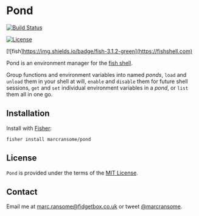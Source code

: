# Pond

[![Build Status](https://img.shields.io/endpoint.svg?url=https%3A%2F%2Factions-badge.atrox.dev%2Fmarcransome%2Fpond%2Fbadge%3Fref%3Dmain&style=flat&label=build)](https://github.com/marcransome/pond/actions?query=workflow%3Abuild)

[![License](https://img.shields.io/badge/license-MIT-green)](http://opensource.org/licenses/mit-license.php)

[![fish]https://img.shields.io/badge/fish-3.1.2-green](https://fishshell.com)

Pond is an environment manager for the [fish shell](https://fishshell.com).

Group functions and environment variables into named _ponds_, `load` and `unload` them in your shell at will, `enable` and `disable` them for future shell sessions, `get` and `set` individual environment variables in a _pond_, or `list` them all in one go.

## Installation

Install with [Fisher](https://github.com/jorgebucaran/fisher):

```console
fisher install marcransome/pond
```

## License
`Pond` is provided under the terms of the [MIT License](http://opensource.org/licenses/mit-license.php).

## Contact
Email me at [marc.ransome@fidgetbox.co.uk](mailto:marc.ransome@fidgetbox.co.uk) or tweet [@marcransome](http://www.twitter.com/marcransome).
